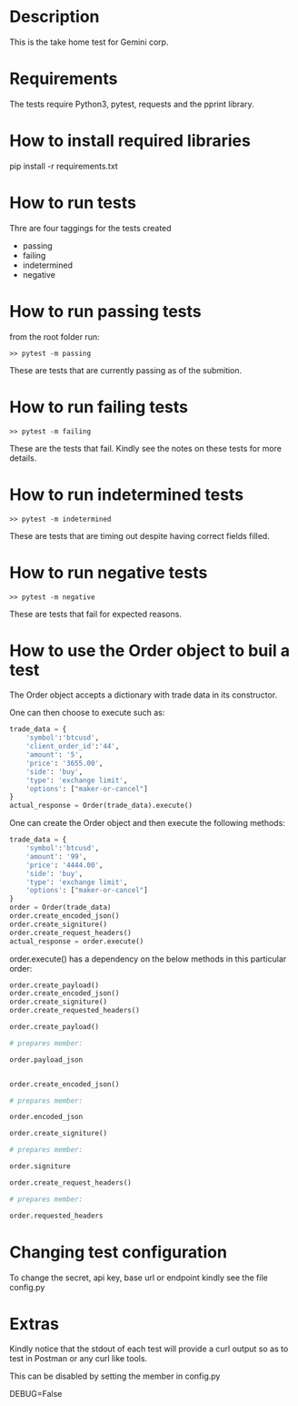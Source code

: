# Description

This is the take home test for Gemini corp.

# Requirements

The tests require Python3, pytest, requests
and the pprint library.

# How to install required libraries

pip install -r requirements.txt

# How to run tests

Thre are four taggings for the tests created

* passing
* failing
* indetermined
* negative

# How to run passing tests

from the root folder run:

```
>> pytest -m passing
```

These are tests that are currently
passing as of the submition.

# How to run failing tests

```
>> pytest -m failing
```

These are the tests that fail. Kindly see
the notes on these tests for more details.

# How to run indetermined tests

```
>> pytest -m indetermined
```

These are tests that are timing out despite
having correct fields filled.


# How to run negative tests

```
>> pytest -m negative
```

These are tests that fail for expected
reasons.


# How to use the Order object to buil a test

The Order object accepts a dictionary
with trade data in its constructor.

One can then choose to execute
such as:

```python
trade_data = {
    'symbol':'btcusd',
    'client_order_id':'44',
    'amount': '5',
    'price': '3655.00',
    'side': 'buy',
    'type': 'exchange limit',
    'options': ["maker-or-cancel"]
}
actual_response = Order(trade_data).execute()
```

One can create the Order object and then
execute the following methods:

```python
trade_data = {
    'symbol':'btcusd',
    'amount': '99',
    'price': '4444.00',
    'side': 'buy',
    'type': 'exchange limit',
    'options': ["maker-or-cancel"]
}
order = Order(trade_data)
order.create_encoded_json()
order.create_signiture()
order.create_request_headers()
actual_response = order.execute()
```

order.execute() has a dependency on the
below methods in this particular order:

```python
order.create_payload()
order.create_encoded_json()
order.create_signiture()
order.create_requested_headers()
```

```python
order.create_payload()

# prepares member:

order.payload_json


order.create_encoded_json()

# prepares member:

order.encoded_json

order.create_signiture()

# prepares member:

order.signiture

order.create_request_headers()

# prepares member:

order.requested_headers
```

# Changing test configuration

To change the secret, api key, base url or endpoint
kindly see the file config.py


# Extras

Kindly notice that the stdout of each test will provide
a curl output so as to test in Postman or any curl like tools.

This can be disabled by setting the member in config.py

DEBUG=False


